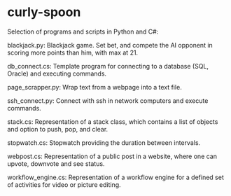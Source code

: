 # curly-spoon
Selection of programs and scripts in Python and C#:

blackjack.py: 
  Blackjack game. Set bet, and compete the AI opponent in scoring more points than him, with max at 21.

db_connect.cs:
  Template program for connecting to a database (SQL, Oracle) and executing commands.
  
page_scrapper.py:
  Wrap text from a webpage into a text file.

ssh_connect.py:
  Connect with ssh in network computers and execute commands.

stack.cs:
  Representation of a stack class, which contains a list of objects and option to push, pop, and clear.
  
stopwatch.cs:
  Stopwatch providing the duration between intervals.

webpost.cs:
  Representation of a public post in a website, where one can upvote, downvote and see status.

workflow_engine.cs:
  Representation of a workflow engine for a defined set of activities for video or picture editing.
